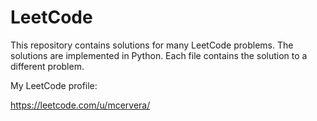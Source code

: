 # LeetCode

This repository contains solutions for many LeetCode problems. The solutions are implemented in Python. Each file contains the solution to a different problem.

My LeetCode profile:

https://leetcode.com/u/mcervera/